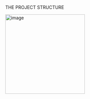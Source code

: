 THE PROJECT STRUCTURE

<img width="250" alt="image" src="https://github.com/user-attachments/assets/ea0c4ece-2659-415d-b548-9600b128a818">
